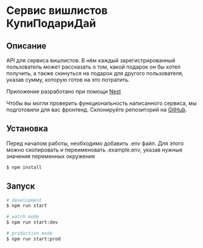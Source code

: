 # Сервис вишлистов КупиПодариДай

## Описание
API для сервиса вишлистов.
В нём каждый зарегистрированный пользователь может рассказать о том, какой подарок он бы хотел получить, а также скинуться на подарок для другого пользователя, указав сумму, которую готов на это потратить.

Приложение разработано при помощи [Nest](https://github.com/nestjs/nest) 


Чтобы вы могли проверить функциональность написанного сервиса, мы подготовили для вас фронтенд. Склонируйте репозиторий на [GitHub](https://github.com/yandex-praktikum/nodejs-kupipodariday-frontend).

## Установка
Перед началом работы, необходимо добавить .env файл. Для этого можно скопировать и переименовать .example.env, указав нужные значения переменных окружения

```bash
$ npm install
```

## Запуск

```bash
# development
$ npm run start

# watch mode
$ npm run start:dev

# production mode
$ npm run start:prod
```


